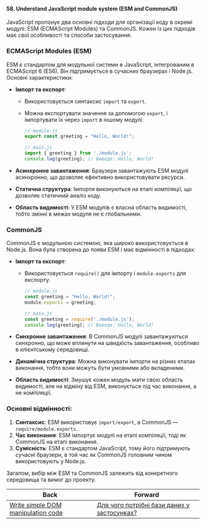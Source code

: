 #### 58. Understand JavaScript module system (ESM and CommonJS)

JavaScript пропонує два основні підходи для організації коду в окремі модулі: ESM (ECMAScript Modules) та CommonJS. Кожен із цих підходів має свої особливості та способи застосування.

### ECMAScript Modules (ESM)

ESM є стандартом для модульної системи в JavaScript, інтегрованим в ECMAScript 6 (ES6). Він підтримується в сучасних браузерах і Node.js. Основні характеристики:

- **Імпорт та експорт**:
  - Використовується синтаксис `import` та `export`.
  - Можна експортувати значення за допомогою `export`, і імпортувати їх через `import` в іншому модулі.

    ```javascript
    // module.js
    export const greeting = "Hello, World!";
    
    // main.js
    import { greeting } from './module.js';
    console.log(greeting); // Виведе: Hello, World!
    ```

- **Асинхронне завантаження**: Браузери завантажують ESM модулі асинхронно, що дозволяє ефективно використовувати ресурси.

- **Статична структура**: Імпорти виконуються на етапі компіляції, що дозволяє статичний аналіз коду.

- **Область видимості**: У ESM модулів є власна область видимості, тобто змінні в межах модуля не є глобальними.

### CommonJS

CommonJS є модульною системою, яка широко використовується в Node.js. Вона була створена до появи ESM і має відмінності в підходах:

- **Імпорт та експорт**:
  - Використовується `require()` для імпорту і `module.exports` для експорту.
  
    ```javascript
    // module.js
    const greeting = "Hello, World!";
    module.exports = greeting;
    
    // main.js
    const greeting = require('./module.js');
    console.log(greeting); // Виведе: Hello, World!
    ```

- **Синхронне завантаження**: В CommonJS модулі завантажуються синхронно, що може вплинути на швидкість завантаження, особливо в клієнтському середовищі.

- **Динамічна структура**: Можна виконувати імпорти на різних етапах виконання, тобто вони можуть бути умовними або вкладеними.

- **Область видимості**: Змушує кожен модуль мати свою область видимості, але на відміну від ESM, виконується під час виконання, а не компіляції.

### Основні відмінності:

1. **Синтаксис**: ESM використовує `import/export`, а CommonJS — `require/module.exports`.
2. **Час виконання**: ESM імпортує модулі на етапі компіляції, тоді як CommonJS на етапі виконання.
3. **Сумісність**: ESM є стандартом JavaScript, тому його підтримують сучасні браузери, в той час як CommonJS головним чином використовують у Node.js.

Загалом, вибір між ESM та CommonJS залежить від конкретного середовища та вимог до проекту. 

| Back | Forward |
|---|---|
| [Write simple DOM manipulation code](/ua/junior/javascript/write-a-simple-dom-manipulation-script.md)  | [Для чого потрібні бази даних у застосунках?](/ua/junior/database/what-are-databases-for-in-applications.md) |